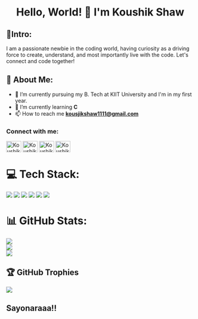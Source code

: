 <h1 align="center">Hello, World! 👋 I'm Koushik Shaw</h1>

## 🎉Intro:
I am a passionate newbie in the coding world, having curiosity as a driving force to create, understand, and most importantly live with the code. Let's connect and code together!
  
## 💫 About Me:
- 🔭 I’m currently pursuing my B. Tech at KIIT University and I'm in my first year.
- 🌱 I’m currently learning **C**
- 📫 How to reach me **kousjikshaw1111@gmail.com**

<h3 align="left">Connect with me:</h3>
<p align="left">
<a href="https://www.linkedin.com/in/koushik-shaw-289051280/" target="blank"><img align="center" src="https://raw.githubusercontent.com/rahuldkjain/github-profile-readme-generator/master/src/images/icons/Social/linked-in-alt.svg" alt="Koushikshaw" height="30" width="40" /></a>
<a href="https://www.instagram.com/koushik_shaw_1612/" target="blank"><img align="center" src="https://raw.githubusercontent.com/rahuldkjain/github-profile-readme-generator/master/src/images/icons/Social/instagram.svg" alt="Koushikshaw" height="30" width="40" /></a>
<a href="https://auth.geeksforgeeks.org/user/kousjikso724" target="blank"><img align="center" src="https://raw.githubusercontent.com/rahuldkjain/github-profile-readme-generator/master/src/images/icons/Social/geeks-for-geeks.svg" alt="Koushikshaw" height="30" width="40" /></a>
  <a href="https://leetcode.com/Koushik1612/" target="blank"><img align="center" src="https://raw.githubusercontent.com/LeetCode-OpenSource/vscode-leetcode/master/resources/LeetCode.svg" alt="Koushikshaw" height="30" width="40" /></a>
</p>

# 💻 Tech Stack:
![](https://img.shields.io/badge/HTML5-E34F26?style=for-the-badge&logo=html5&logoColor=white)
![](https://img.shields.io/badge/C-00599C?style=for-the-badge&logo=c&logoColor=white)
![](https://img.shields.io/badge/CSS3-1572B6?style=for-the-badge&logo=css3&logoColor=white)
![](https://img.shields.io/badge/C%2B%2B-00599C?style=for-the-badge&logo=c%2B%2B&logoColor=white)
![](https://img.shields.io/badge/Python-FFD43B?style=for-the-badge&logo=python&logoColor=blue)
![](https://img.shields.io/badge/Bootstrap-323330?style=for-the-badge&logo=javascript&logoColor=F7DF1E)

# 📊 GitHub Stats:
![](https://github-readme-stats.vercel.app/api?username=Koushikshaw&theme=monokai&hide_border=false&include_all_commits=true&count_private=true)<br/>
![](https://github-readme-streak-stats.herokuapp.com/?user=Koushikshaw&theme=monokai&hide_border=false)<br/>
![](https://github-readme-stats.vercel.app/api/top-langs/?username=Koushikshaw&theme=monokai&hide_border=false&include_all_commits=true&count_private=true&layout=compact)


## 🏆 GitHub Trophies
![](https://github-profile-trophy.vercel.app/?username=Koushikshaw&theme=darkhub&no-frame=false&no-bg=false&margin-w=4) <br>

## Sayonaraaa!!


<!--
**Koushikshaw/Koushikshaw** is a ✨ _special_ ✨ repository because its `README.md` (this file) appears on your GitHub profile.

Here are some ideas to get you started:

- 🔭 I’m currently working on ...
- 🌱 I’m currently learning ...
- 👯 I’m looking to collaborate on ...
- 🤔 I’m looking for help with ...
- 💬 Ask me about ...
- 📫 How to reach me: ...
- 😄 Pronouns: ...
- ⚡ Fun fact: ...
-->
